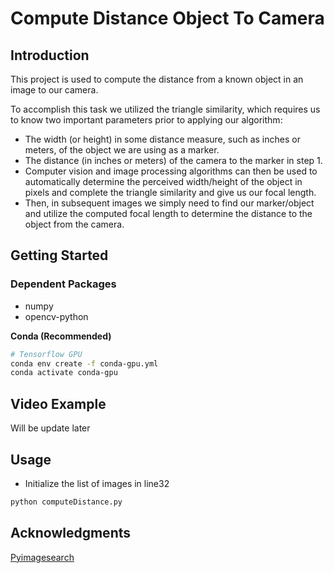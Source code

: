 # Compute Distance Object To Camera

## Introduction

This project is used to compute the distance from a known object in an image to our camera.

To accomplish this task we utilized the triangle similarity, which requires us to know two important parameters prior to applying our algorithm:

- The width (or height) in some distance measure, such as inches or meters, of the object we are using as a marker.
- The distance (in inches or meters) of the camera to the marker in step 1.
- Computer vision and image processing algorithms can then be used to automatically determine the perceived width/height of the object in pixels and complete the triangle similarity and give us our focal length.
- Then, in subsequent images we simply need to find our marker/object and utilize the computed focal length to determine the distance to the object from the camera.

## Getting Started

### Dependent Packages

* numpy
* opencv-python 

**Conda (Recommended)**

```bash
# Tensorflow GPU
conda env create -f conda-gpu.yml
conda activate conda-gpu
```



## Video Example

Will be update later



## Usage

* Initialize the list of images in line32

```python
python computeDistance.py
```

## Acknowledgments
[Pyimagesearch](https://www.pyimagesearch.com/2015/01/19/find-distance-camera-objectmarker-using-python-opencv/)
